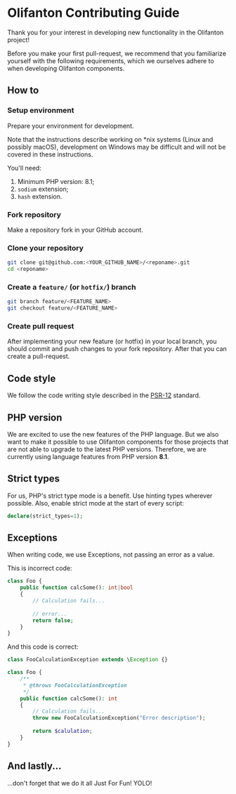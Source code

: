 # Olifanton Contributing Guide

Thank you for your interest in developing new functionality in the Olifanton project!

Before you make your first pull-request, we recommend that you familiarize yourself with
the following requirements, which we ourselves adhere to when developing Olifanton components.

## How to

### Setup environment

Prepare your environment for development.

Note that the instructions describe working on *nix systems (Linux and possibly macOS),
development on Windows may be difficult and will not be covered in these instructions.

You'll need:

1. Minimum PHP version: 8.1;
2. `sodium` extension;
3. `hash` extension.

### Fork repository

Make a repository fork in your GitHub account.

### Clone your repository

```bash
git clone git@github.com:<YOUR_GITHUB_NAME>/<reponame>.git
cd <reponame>
```

### Create a `feature/` (or `hotfix/`) branch

```bash
git branch feature/<FEATURE_NAME>
git checkout feature/<FEATURE_NAME>
```

### Create pull request

After implementing your new feature (or hotfix) in your local branch, you should
commit and push changes to your fork repository. After that you can create a pull-request.


## Code style

We follow the code writing style described in the [PSR-12](https://www.php-fig.org/psr/psr-12/) standard.

## PHP version

We are excited to use the new features of the PHP language. But we also want to make it possible
to use Olifanton components for those projects that are not able to upgrade to the latest PHP versions.
Therefore, we are currently using language features from PHP version __8.1__.

## Strict types

For us, PHP's strict type mode is a benefit. Use hinting types wherever possible.
Also, enable strict mode at the start of every script:

```php
declare(strict_types=1);
```

## Exceptions

When writing code, we use Exceptions, not passing an error as a value.

This is incorrect code:

```php
class Foo {
    public function calcSome(): int|bool
    {
        // Calculation fails...
    
        // error...
        return false;
    }
}
```

And this code is correct:
```php
class FooCalculationException extends \Exception {}

class Foo {
    /**
     * @throws FooCalculationException
     */
    public function calcSome(): int
    {
        // Calculation fails...
        throw new FooCalculationException("Error description");
    
        return $calulation;
    }
}
```

## And lastly...

...don't forget that we do it all Just For Fun! YOLO!

